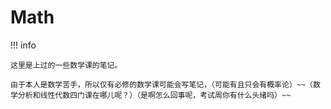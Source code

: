 # Math

!!! info

    这里是上过的一些数学课的笔记。

    由于本人是数学苦手，所以仅有必修的数学课可能会写笔记，（可能有且只会有概率论）~~（数学分析和线性代数四门课在哪儿呢？）（是啊怎么回事呢，考试周你有什么头绪吗）~~